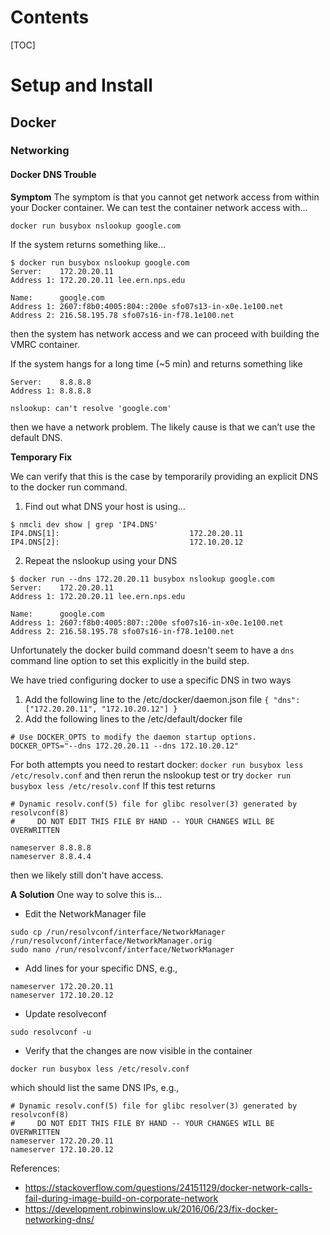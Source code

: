 # Contents
[TOC]


# Setup and Install #

## Docker ##

### Networking ###

#### Docker DNS Trouble ####

**Symptom**
The symptom is that you cannot get network access from within your Docker container.  We can test the container network access with...

```docker run busybox nslookup google.com```  

If the system returns something like…
```
$ docker run busybox nslookup google.com
Server:    172.20.20.11
Address 1: 172.20.20.11 lee.ern.nps.edu

Name:      google.com
Address 1: 2607:f8b0:4005:804::200e sfo07s13-in-x0e.1e100.net
Address 2: 216.58.195.78 sfo07s16-in-f78.1e100.net
```
then the system has network access and we can proceed with building the VMRC container.

If the system hangs for a long time (~5 min) and returns something like
```
Server:    8.8.8.8
Address 1: 8.8.8.8

nslookup: can't resolve 'google.com'
```
then we have a network problem. The likely cause is that we can’t use the default DNS.

**Temporary Fix**

We can verify that this is the case by temporarily providing an explicit DNS to the docker run command.

 1. Find out what DNS your host is using...
```
$ nmcli dev show | grep 'IP4.DNS'
IP4.DNS[1]:                             172.20.20.11
IP4.DNS[2]:                             172.10.20.12
```
 2. Repeat the nslookup using your DNS
```
$ docker run --dns 172.20.20.11 busybox nslookup google.com
Server:    172.20.20.11
Address 1: 172.20.20.11 lee.ern.nps.edu

Name:      google.com
Address 1: 2607:f8b0:4005:807::200e sfo07s16-in-x0e.1e100.net
Address 2: 216.58.195.78 sfo07s16-in-f78.1e100.net
```

Unfortunately the docker build command doesn't seem to have a ```dns``` command line option to set this explicitly in the build step.

We have tried configuring docker to use a specific DNS in two ways
 1. Add the following line to the /etc/docker/daemon.json file ```{ "dns": ["172.20.20.11", "172.10.20.12"] }```
 2. Add the following lines to the /etc/default/docker file
```
# Use DOCKER_OPTS to modify the daemon startup options.
DOCKER_OPTS="--dns 172.20.20.11 --dns 172.10.20.12"
```

For both attempts you need to restart docker: ```docker run busybox less /etc/resolv.conf``` and then rerun the nslookup test or try ```docker run busybox less /etc/resolv.conf```  If this test returns 
```
# Dynamic resolv.conf(5) file for glibc resolver(3) generated by resolvconf(8)
#     DO NOT EDIT THIS FILE BY HAND -- YOUR CHANGES WILL BE OVERWRITTEN

nameserver 8.8.8.8
nameserver 8.8.4.4
```
then we likely still don't have access.

**A Solution**
One way to solve this is...
 
* Edit the NetworkManager file
```
sudo cp /run/resolvconf/interface/NetworkManager /run/resolvconf/interface/NetworkManager.orig
sudo nano /run/resolvconf/interface/NetworkManager
```

* Add lines for your specific DNS, e.g.,
```
nameserver 172.20.20.11
nameserver 172.10.20.12
```

* Update resolveconf
```
sudo resolvconf -u
```

* Verify that the changes are now visible in the container
```
docker run busybox less /etc/resolv.conf
```
which should list the same DNS IPs, e.g.,
```
# Dynamic resolv.conf(5) file for glibc resolver(3) generated by resolvconf(8)
#     DO NOT EDIT THIS FILE BY HAND -- YOUR CHANGES WILL BE OVERWRITTEN
nameserver 172.20.20.11
nameserver 172.10.20.12
```

References:

 * https://stackoverflow.com/questions/24151129/docker-network-calls-fail-during-image-build-on-corporate-network
 * https://development.robinwinslow.uk/2016/06/23/fix-docker-networking-dns/